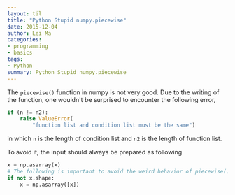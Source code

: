 ```yaml
---
layout: til
title: "Python Stupid numpy.piecewise"
date: 2015-12-04
author: Lei Ma
categories:
- programming
- basics
tags:
- Python
summary: Python Stupid numpy.piecewise
---
```


The `piecewise()` function in numpy is not very good. Due to the writing of the function, one wouldn't be surprised to encounter the following error,

```python
if (n != n2):
    raise ValueError(
        "function list and condition list must be the same")
```

in which `n` is the length of condition list and `n2` is the length of function list.

To avoid it, the input should always be prepared as following

```python
x = np.asarray(x)
# The following is important to avoid the weird behavior of piecewise()
if not x.shape:
    x = np.asarray([x])
```
